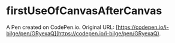 # firstUseOfCanvasAfterCanvas

A Pen created on CodePen.io. Original URL: [https://codepen.io/i-bilge/pen/GRyexaQ](https://codepen.io/i-bilge/pen/GRyexaQ).

